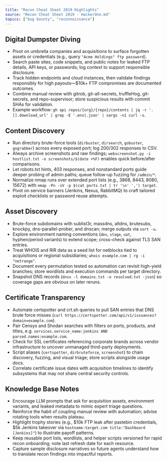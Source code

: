 ```yaml
---
title: "Recon Cheat Sheet 2019 Highlights"
source: "Recon Cheat Sheet 2019 - HackerOne.md"
topics: ["bug bounty", "reconnaissance"]
---
```


## Digital Dumpster Diving

- Pivot on umbrella companies and acquisitions to surface forgotten assets or credentials (e.g., query `"Acme Holdings" ftp password`).
- Search paste sites, code snippets, and public notes for leaked FTP details, API keys, or passwords; log context to support responsible disclosure.
- Track hidden endpoints and cloud instances, then validate findings responsibly for high payouts—$10k+ FTP compromises are documented outcomes.
- Combine manual review with gitrob, git-all-secrets, truffleHog, git-secrets, and repo-supervisor; store suspicious results with commit SHAs for validation.
- Example workflow:
  `gh api repos/{org}/{repo}/contents | jq -r '.[].download_url' | grep -E '.env|.json' | xargs -n1 curl -s`.

## Content Discovery

- Run directory brute-force tools (`dirbuster`, `dirsearch`, `gobuster`, `gograbber`) across every exposed port; log 200/302 responses to CSV.
- Always archive screenshots and raw findings; `webscreenshot.py -i hostlist.txt -o screenshots/$(date +%F)` enables quick before/after comparisons.
- Let robots.txt hints, 403 responses, and nonstandard ports guide deeper probing of admin paths; queue follow-up fuzzing for `/admin/*`.
- Normalize nmap runs over extended port lists (e.g., 3868, 8443, 8080, 15672) with `nmap -Pn -sV -p $(cat ports.txt | tr '\n' ',') target`.
- Pivot on service banners (Jenkins, Nexus, RabbitMQ) to craft tailored exploit checklists or password reuse attempts.

## Asset Discovery

- Brute-force subdomains with sublist3r, massdns, altdns, brutesubs, knockpy, dns-parallel-prober, and dnscan; merge outputs via `sort -u`.
- Explore environment naming conventions (`dev`, `stage`, `uat`, hyphen/period variants) to extend scope; cross-check against TLS SAN entries.
- Treat WHOIS and RIR data as a seed list for netblocks tied to acquisitions or regional subsidiaries; `whois example.com | rg -i "netrange"`.
- Document every permutation tested so automation can revisit high-yield branches; store wordlists and execution commands per target directory.
- Snapshot DNS records (`dnsx -l domains.txt -o resolved.txt -json`) so coverage gaps are obvious on later reruns.

## Certificate Transparency

- Automate certspotter and crt.sh queries to pull SAN entries that DNS brute force misses (`curl https://certspotter.com/api/v1/issuances?domain=example.com`).
- Pair Censys and Shodan searches with filters on ports, products, and titles, e.g. `services.service_name:jenkins AND parsed.names:example.com`.
- Check for SSL certificates referencing corporate brands across vendor infrastructure to uncover unmanaged third-party deployments.
- Script aliases (`certspotter`, `dirbruteforce`, `screenshot`) to chain discovery, fuzzing, and visual triage; store scripts alongside usage docs.
- Correlate certificate issue dates with acquisition timelines to identify subsystems that may not share central security controls.

## Knowledge Base Notes

- Encourage LLM prompts that ask for acquisition assets, environment variants, and leaked metadata to mimic expert triage questions.
- Reinforce the habit of coupling manual review with automation; advise rotating tools when results plateau.
- Highlight trophy stories (e.g., $10k FTP leak after pastebin credentials, $5k Jenkins takeover via `hostname:target.com title:"Dashboard [Jenkins]"`) to illustrate payoff patterns.
- Keep reusable port lists, wordlists, and helper scripts versioned for rapid recon onboarding; note last refresh date for each resource.
- Capture sample disclosure narratives so future agents understand how to translate recon findings into impactful reports.
